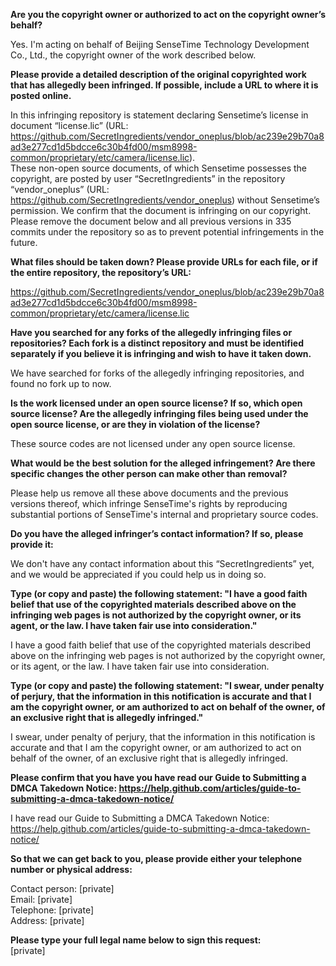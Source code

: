 **Are you the copyright owner or authorized to act on the copyright owner’s behalf?**

Yes. I'm acting on behalf of Beijing SenseTime Technology Development Co., Ltd., the copyright owner of the work described below.

**Please provide a detailed description of the original copyrighted work that has allegedly been infringed. If possible, include a URL to where it is posted online.**

In this infringing repository is statement declaring Sensetime’s license in document “license.lic” (URL: https://github.com/SecretIngredients/vendor_oneplus/blob/ac239e29b70a8ad3e277cd1d5bdcce6c30b4fd00/msm8998-common/proprietary/etc/camera/license.lic).  
These non-open source documents, of which Sensetime possesses the copyright, are posted by user “SecretIngredients” in the repository “vendor_oneplus” (URL: https://github.com/SecretIngredients/vendor_oneplus) without Sensetime’s permission. We confirm that the document is infringing on our copyright. Please remove the document below and all previous versions in 335 commits under the repository so as to prevent potential infringements in the future.

**What files should be taken down? Please provide URLs for each file, or if the entire repository, the repository’s URL:**

https://github.com/SecretIngredients/vendor_oneplus/blob/ac239e29b70a8ad3e277cd1d5bdcce6c30b4fd00/msm8998-common/proprietary/etc/camera/license.lic

**Have you searched for any forks of the allegedly infringing files or repositories? Each fork is a distinct repository and must be identified separately if you believe it is infringing and wish to have it taken down.**

We have searched for forks of the allegedly infringing repositories, and found no fork up to now.

**Is the work licensed under an open source license? If so, which open source license? Are the allegedly infringing files being used under the open source license, or are they in violation of the license?**

These source codes are not licensed under any open source license.

**What would be the best solution for the alleged infringement? Are there specific changes the other person can make other than removal?**

Please help us remove all these above documents and the previous versions thereof, which infringe SenseTime's rights by reproducing substantial portions of SenseTime's internal and proprietary source codes.

**Do you have the alleged infringer’s contact information? If so, please provide it:**

We don't have any contact information about this “SecretIngredients” yet, and we would be appreciated if you could help us in doing so.

**Type (or copy and paste) the following statement: "I have a good faith belief that use of the copyrighted materials described above on the infringing web pages is not authorized by the copyright owner, or its agent, or the law. I have taken fair use into consideration."**

I have a good faith belief that use of the copyrighted materials described above on the infringing web pages is not authorized by the copyright owner, or its agent, or the law. I have taken fair use into consideration.

**Type (or copy and paste) the following statement: "I swear, under penalty of perjury, that the information in this notification is accurate and that I am the copyright owner, or am authorized to act on behalf of the owner, of an exclusive right that is allegedly infringed."**

I swear, under penalty of perjury, that the information in this notification is accurate and that I am the copyright owner, or am authorized to act on behalf of the owner, of an exclusive right that is allegedly infringed.

**Please confirm that you have you have read our Guide to Submitting a DMCA Takedown Notice: https://help.github.com/articles/guide-to-submitting-a-dmca-takedown-notice/**

I have read our Guide to Submitting a DMCA Takedown Notice: https://help.github.com/articles/guide-to-submitting-a-dmca-takedown-notice/

**So that we can get back to you, please provide either your telephone number or physical address:**

Contact person: [private]  
Email: [private]  
Telephone: [private]  
Address: [private]

**Please type your full legal name below to sign this request:**  
[private]
